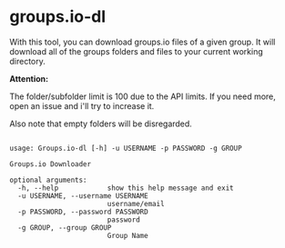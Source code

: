 # groups.io-dl

With this tool, you can download groups.io files of a given group. It will download all of the groups folders and files to your current working directory.

**Attention:** 

The folder/subfolder limit is 100 due to the API limits. If you need more, open an issue and i'll try to increase it.

Also note that empty folders will be disregarded.

```

usage: Groups.io-dl [-h] -u USERNAME -p PASSWORD -g GROUP

Groups.io Downloader

optional arguments:
  -h, --help            show this help message and exit
  -u USERNAME, --username USERNAME
                        username/email
  -p PASSWORD, --password PASSWORD
                        password
  -g GROUP, --group GROUP
                        Group Name

```